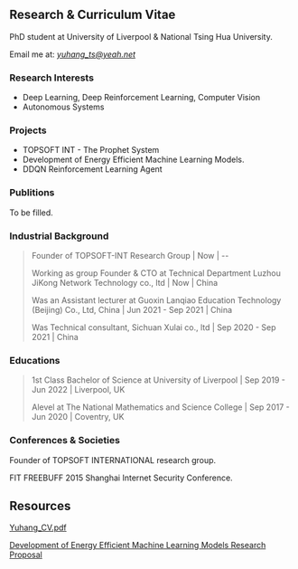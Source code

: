 ## Research & Curriculum Vitae

PhD student at University of Liverpool & National Tsing Hua University.

Email me at: *yuhang_ts@yeah.net*

### Research Interests

- Deep Learning, Deep Reinforcement Learning, Computer Vision
- Autonomous Systems

### Projects

- TOPSOFT INT - The Prophet System
- Development of Energy Efficient Machine Learning Models. 
- DDQN Reinforcement Learning Agent

### Publitions

To be filled.

### Industrial Background

> Founder of TOPSOFT-INT Research Group | Now | --
> 
> Working as group Founder & CTO at Technical Department Luzhou JiKong Network Technology co., ltd | Now | China
> 
> Was an Assistant lecturer at Guoxin Lanqiao Education Technology (Beijing) Co., Ltd, China | Jun 2021 - Sep 2021 | China
> 
> Was Technical consultant, Sichuan Xulai co., ltd | Sep 2020 - Sep 2021 | China

### Educations

> 1st Class Bachelor of Science at University of Liverpool | Sep 2019 - Jun 2022 | Liverpool, UK
> 
> Alevel at The National Mathematics and Science College | Sep 2017 - Jun 2020 | Coventry, UK
> 

### Conferences & Societies

Founder of TOPSOFT INTERNATIONAL research group.

FIT FREEBUFF 2015 Shanghai Internet Security Conference.

## Resources

[Yuhang_CV.pdf](https://prophetsrc-1305001068.cos.ap-chengdu.myqcloud.com/YuhangSong_CV.pdf)


[Development of Energy Efficient Machine Learning Models Research Proposal](https://prophetsrc-1305001068.cos.ap-chengdu.myqcloud.com/PhD%20Research%20Proposal.pdf)
